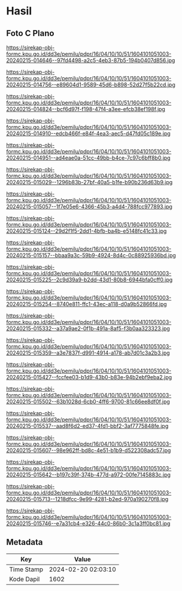 # Hasil

## Foto C Plano

https://sirekap-obj-formc.kpu.go.id/dd3e/pemilu/pdpr/16/04/10/10/51/1604101051003-20240215-014646--97fd4498-a2c5-4eb3-87b5-194b0407d856.jpg

https://sirekap-obj-formc.kpu.go.id/dd3e/pemilu/pdpr/16/04/10/10/51/1604101051003-20240215-014756--e89604d1-9589-45d6-b898-52d27f5b22cd.jpg

https://sirekap-obj-formc.kpu.go.id/dd3e/pemilu/pdpr/16/04/10/10/51/1604101051003-20240215-014824--bcf6d97f-f198-47f4-a3ee-efcb38ef198f.jpg

https://sirekap-obj-formc.kpu.go.id/dd3e/pemilu/pdpr/16/04/10/10/51/1604101051003-20240215-014910--edcb466f-e84f-4ea3-aec5-d47fd05c189e.jpg

https://sirekap-obj-formc.kpu.go.id/dd3e/pemilu/pdpr/16/04/10/10/51/1604101051003-20240215-014951--ad4eae0a-51cc-49bb-b4ce-7c97c6bff8b0.jpg

https://sirekap-obj-formc.kpu.go.id/dd3e/pemilu/pdpr/16/04/10/10/51/1604101051003-20240215-015029--1296b83b-27bf-40a5-b1fe-b90b236d63b9.jpg

https://sirekap-obj-formc.kpu.go.id/dd3e/pemilu/pdpr/16/04/10/10/51/1604101051003-20240215-015057--1f7e05e6-4366-45b3-a4d4-788fcc977893.jpg

https://sirekap-obj-formc.kpu.go.id/dd3e/pemilu/pdpr/16/04/10/10/51/1604101051003-20240215-015124--29d2f1f5-2dd1-4bfb-ba4b-e5148fc41c33.jpg

https://sirekap-obj-formc.kpu.go.id/dd3e/pemilu/pdpr/16/04/10/10/51/1604101051003-20240215-015157--bbaa9a3c-59b9-4924-8d4c-0c88925936bd.jpg

https://sirekap-obj-formc.kpu.go.id/dd3e/pemilu/pdpr/16/04/10/10/51/1604101051003-20240215-015225--2c9d39a9-b2dd-43d1-80b8-6944bfa0cff0.jpg

https://sirekap-obj-formc.kpu.go.id/dd3e/pemilu/pdpr/16/04/10/10/51/1604101051003-20240215-015254--8740e811-ffc1-43ec-a118-d0a9b52866fd.jpg

https://sirekap-obj-formc.kpu.go.id/dd3e/pemilu/pdpr/16/04/10/10/51/1604101051003-20240215-015332--a37a9ae2-0f1b-491a-8af5-f3b0aa323323.jpg

https://sirekap-obj-formc.kpu.go.id/dd3e/pemilu/pdpr/16/04/10/10/51/1604101051003-20240215-015359--a3e7837f-d991-4914-a178-ab7d01c3a2b3.jpg

https://sirekap-obj-formc.kpu.go.id/dd3e/pemilu/pdpr/16/04/10/10/51/1604101051003-20240215-015427--fccfee03-b1d9-43b0-b83e-94b2ebf9eba2.jpg

https://sirekap-obj-formc.kpu.go.id/dd3e/pemilu/pdpr/16/04/10/10/51/1604101051003-20240215-015502--63b1028d-6cb0-4ff6-9700-81c66ee8df0f.jpg

https://sirekap-obj-formc.kpu.go.id/dd3e/pemilu/pdpr/16/04/10/10/51/1604101051003-20240215-015537--aad8f6d2-ed37-4fd1-bbf2-3af7775848fe.jpg

https://sirekap-obj-formc.kpu.go.id/dd3e/pemilu/pdpr/16/04/10/10/51/1604101051003-20240215-015607--98e962ff-bd8c-4e51-b1b9-d522308adc57.jpg

https://sirekap-obj-formc.kpu.go.id/dd3e/pemilu/pdpr/16/04/10/10/51/1604101051003-20240215-015642--b197c39f-374b-477d-a972-00fe7145883c.jpg

https://sirekap-obj-formc.kpu.go.id/dd3e/pemilu/pdpr/16/04/10/10/51/1604101051003-20240215-015713--1218dfcc-9e99-4281-b2ed-970a190270f8.jpg

https://sirekap-obj-formc.kpu.go.id/dd3e/pemilu/pdpr/16/04/10/10/51/1604101051003-20240215-015746--e7a31cb4-e326-44c0-86b0-3c1a3ff0bc81.jpg


## Metadata

| Key        | Value               |
| ---------- | ------------------- |
| Time Stamp | 2024-02-20 02:03:10 |
| Kode Dapil | 1602                |



